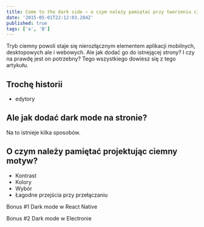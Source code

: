 ```yaml
---
title: Come to the dark side – o czym należy pamiętać przy tworzeniu ciemnego motywu
date: '2015-05-01T22:12:03.284Z'
published: true
tags: ['a', 'B']
---
```


Tryb ciemny powoli staje się nierozłącznym elementem aplikacji mobilnych, desktopowych ale i webowych. Ale jak dodać go do istnejącej strony? I czy na prawdę jest on potrzebny? Tego wszystkiego dowiesz się z tego artykułu.

## Trochę historii

- edytory

## Ale jak dodać dark mode na stronie?

Na to istnieje kilka sposobów.

## O czym należy pamiętać projektując ciemny motyw?

- Kontrast
- Kolory
- Wybór
- Łagodne przejścia przy przełączaniu

Bonus #1
Dark mode w React Native

Bonus #2
Dark mode w Electronie

